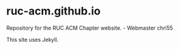 # ruc-acm.github.io
Repository for the RUC ACM Chapter website. - Webmaster chri55

This site uses Jekyll. 
